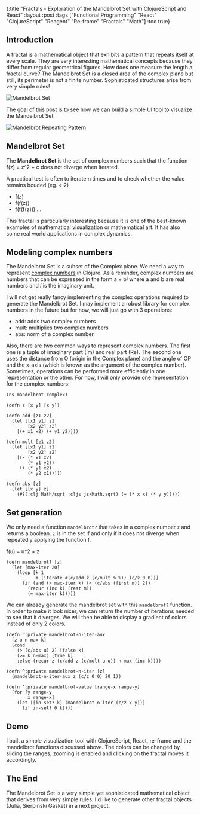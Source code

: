 {:title "Fractals - Exploration of the Mandelbrot Set with ClojureScript and React"
 :layout :post
 :tags  ["Functional Programming" "React" "ClojureScript" "Reagent" "Re-frame" "Fractals" "Math"]
 :toc true}

## Introduction

A fractal is a mathematical object that exhibits a pattern that repeats itself at every scale. They are very interesting mathematical concepts because they differ from regular geometrical figures. How does one measure the length a fractal curve? The Mandelbrot Set is a closed area of the complex plane but still, its perimeter is not a finite number.
Sophisticated structures arise from very simple rules!

![Mandelbrot Set](https://upload.wikimedia.org/wikipedia/commons/2/21/Mandel_zoom_00_mandelbrot_set.jpg)

The goal of this post is to see how we can build a simple UI tool to visualize the Mandelbrot Set.

![Mandelbrot Repeating Pattern](https://upload.wikimedia.org/wikipedia/commons/c/ce/Mandelbrot_zoom.gif)

## Mandelbrot Set

The **Mandelbrot Set** is the set of complex numbers such that the function f(z) = z^2 + c does not diverge when iterated.

A practical test is often to iterate n times and to check whether the value remains bouded (eg. < 2)

* f(z)
* f(f(z))
* f(f(f(z))) ...

This fractal is particularly interesting because it is one of the best-known examples of mathematical visualization or mathematical art. It has also some real world applications in complex dynamics.

## Modeling complex numbers

The Mandelbrot Set is a subset of the Complex plane. We need a way to represent [complex numbers](https://en.wikipedia.org/wiki/Complex_number) in Clojure. As a reminder, complex numbers are numbers that can be expressed in the form a + b*i* where a and b are real numbers and *i* is the imaginary unit.

I will not get really fancy implementing the complex operations required to generate the Mandelbrot Set. I may implement a robust library for complex numbers in the future but for now, we will just go with 3 operations:

* add: adds two complex numbers
* mult: multiplies two complex numbers
* abs: norm of a complex number

Also, there are two common ways to represent complex numbers. The first one is a tuple of imaginary part (Im) and real part (Re). The second one uses the distance from O (origin in the Complex plane) and the angle of OP and the x-axis (which is known as the argument of the complex number). Sometimes, operations can be performed more efficiently in one representation or the other. For now, I will only provide one representation for the complex numbers:

```
(ns mandelbrot.complex)

(defn z [x y] [x y])

(defn add [z1 z2]
  (let [[x1 y1] z1
        [x2 y2] z2]
    [(+ x1 x2) (+ y1 y2)]))

(defn mult [z1 z2]
  (let [[x1 y1] z1
        [x2 y2] z2]
    [(- (* x1 x2)
        (* y1 y2))
     (+ (* y1 x2)
        (* y2 x1))]))

(defn abs [z]
  (let [[x y] z]
    (#?(:clj Math/sqrt :cljs js/Math.sqrt) (+ (* x x) (* y y)))))
```

## Set generation

We only need a function `mandelbrot?` that takes in a complex number `z` and returns a boolean. `z` is in the set if and only if it does not diverge when repeatedly applying the function f.

f(u) = u^2 + z

```
(defn mandelbrot? [z]
  (let [max-iter 20]
    (loop [k 1
           m (iterate #(c/add z (c/mult % %)) (c/z 0 0))]
      (if (and (> max-iter k) (< (c/abs (first m)) 2))
        (recur (inc k) (rest m))
        (= max-iter k)))))
```

We can already generate the mandelbrot set with this `mandelbrot?` function. In order to make it look nicer, we can return the number of iterations needed to see that it diverges.
We will then be able to display a gradient of colors instead of only 2 colors.

```
(defn ^:private mandelbrot-n-iter-aux
  [z u n-max k]
  (cond
    (> (c/abs u) 2) [false k]
    (>= k n-max) [true k]
    :else (recur z (c/add z (c/mult u u)) n-max (inc k))))

(defn ^:private mandelbrot-n-iter [z]
  (mandelbrot-n-iter-aux z (c/z 0 0) 20 1))

(defn ^:private mandelbrot-value [range-x range-y]
  (for [y range-y
        x range-x]
    (let [[in-set? k] (mandelbrot-n-iter (c/z x y))]
      (if in-set? 0 k))))
```

## Demo

I built a simple visualization tool with ClojureScript, React, re-frame and the mandelbrot functions discussed above. The colors can be changed by sliding the ranges, zooming is enabled and clicking on the fractal moves it accordingly.

<link href="/posts/css/mandelbrot.css" rel="stylesheet" type="text/css">
<div id="mandelbrot"></div>
<script src="/posts/js/mandelbrot.js"></script>
<script>mandelbrot.core.init();</script>

## The End

The Mandelbrot Set is a very simple yet sophisticated mathematical object that derives from very simple rules. I'd like to generate other fractal objects (Julia, Sierpinski Gasket) in a next project.
